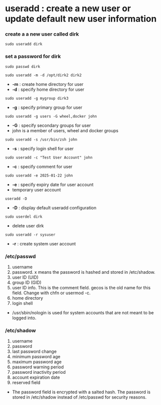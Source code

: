 # useradd : create a new user or update default new user information

### create a a new user called dirk
`sudo useradd dirk`

### set a password for dirk
`sudo passwd dirk`

`sudo useradd -m -d /opt/dirk2 dirk2`
- **-m** : create home directory for user
- **-d** : specify home directory for user

`sudo useradd -g mygroup dirk3`
- **-g** : specify primary group for user

`sudo useradd -g users -G wheel,docker john`
- **-G** : specify secondary groups for user
- john is a member of users, wheel and docker groups

`sudo useradd -s /usr/bin/zsh john`
- **-s** : specify login shell for user

`sudo useradd -c "Test User Account" john`
- **-c** : specify comment for user

`sudo useradd -e 2025-01-22 john`
- **-e** : specify expiry date for user account
- temporary user account

`useradd -D`
- **-D** : display default useradd configuration

`sudo userdel dirk`
- delete user dirk

`sudo useradd -r sysuser`
- **-r** : create system user account

### /etc/passwd
1. username
2. password. x means the password is hashed and stored in /etc/shadow.
3. user ID (UID)
4. group ID (GID)
5. user ID info. This is the comment field. gecos is the old name for this field. Change with chfn or usermod -c.
6. home directory
7. login shell
- /usr/sbin/nologin is used for system accounts that are not meant to be logged into.

### /etc/shadow
1. username
2. password
3. last password change
4. minimum password age
5. maximum password age
6. password warning period
7. password inactivity period
8. account expiration date
9. reserved field
- The password field is encrypted with a salted hash. The password is stored in /etc/shadow instead of /etc/passwd for security reasons.  